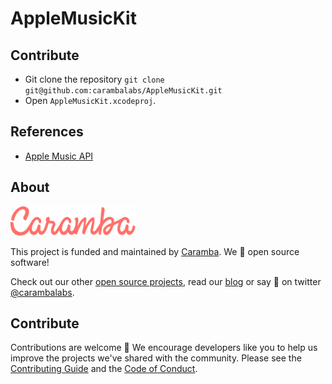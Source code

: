 # AppleMusicKit

## Contribute

- Git clone the repository `git clone git@github.com:carambalabs/AppleMusicKit.git`
- Open `AppleMusicKit.xcodeproj`.

## References

- [Apple Music API](https://developer.apple.com/library/content/documentation/NetworkingInternetWeb/Conceptual/AppleMusicWebServicesReference/index.html#//apple_ref/doc/uid/TP40017625-CH40-SW1)

## About

<img src="https://github.com/carambalabs/Foundation/blob/master/ASSETS/logo-salmon.png?raw=true" width="200" />

This project is funded and maintained by [Caramba](http://caramba.io). We 💛 open source software!

Check out our other [open source projects](https://github.com/carambalabs/), read our [blog](http://blog.caramba.io) or say :wave: on twitter [@carambalabs](http://twitter.com/carambalabs).

## Contribute

Contributions are welcome :metal: We encourage developers like you to help us improve the projects we've shared with the community. Please see the [Contributing Guide](https://github.com/carambalabs/Foundation/blob/master/CONTRIBUTING.md) and the [Code of Conduct](https://github.com/carambalabs/Foundation/blob/master/CONDUCT.md).
